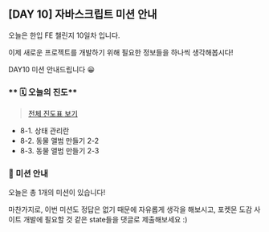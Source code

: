 ## [DAY 10] 자바스크립트 미션 안내

오늘은 한입 FE 챌린지 10일차 입니다.

이제 새로운 프로젝트를 개발하기 위해 필요한 정보들을 하나씩 생각해봅시다!

DAY10 미션 안내드립니다 😀

### ** 🗓️ 오늘의 진도**

> [전체 진도표 보기](https://winterlood.notion.site/01c0f27d63084e9fa1aac5c9db76e8d8)

-   8-1. 상태 관리란
-   8-2. 동물 앨범 만들기 2-2
-   8-3. 동물 앨범 만들기 2-3

### 🎯 미션 안내

오늘은 총 1개의 미션이 있습니다!

마찬가지로, 이번 미션도 정답은 없기 때문에 자유롭게 생각을 해보시고,
포켓몬 도감 사이트 개발에 필요할 것 같은 state들을 댓글로 제출해보세요 :)
